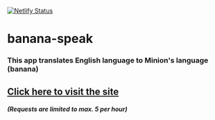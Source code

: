 [![Netlify Status](https://api.netlify.com/api/v1/badges/684cbab9-0ff3-43cd-a15e-988e0e20a27d/deploy-status)](https://app.netlify.com/sites/yoyominion/deploys)
 
# banana-speak

### This app translates English language to Minion's language (banana)

## [Click here to visit the site](https://yoyominion.netlify.app)

##### (Requests are limited to max. 5 per hour)
